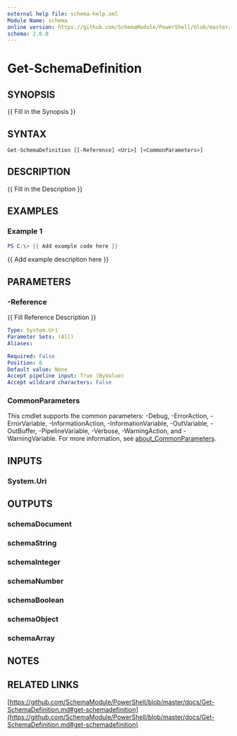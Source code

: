 ```yaml
---
external help file: schema-help.xml
Module Name: schema
online version: https://github.com/SchemaModule/PowerShell/blob/master/docs/Get-SchemaDefinition.md#get-schemadefinition
schema: 2.0.0
---
```


# Get-SchemaDefinition

## SYNOPSIS
{{ Fill in the Synopsis }}

## SYNTAX

```
Get-SchemaDefinition [[-Reference] <Uri>] [<CommonParameters>]
```

## DESCRIPTION
{{ Fill in the Description }}

## EXAMPLES

### Example 1
```powershell
PS C:\> {{ Add example code here }}
```

{{ Add example description here }}

## PARAMETERS

### -Reference
{{ Fill Reference Description }}

```yaml
Type: System.Uri
Parameter Sets: (All)
Aliases:

Required: False
Position: 0
Default value: None
Accept pipeline input: True (ByValue)
Accept wildcard characters: False
```

### CommonParameters
This cmdlet supports the common parameters: -Debug, -ErrorAction, -ErrorVariable, -InformationAction, -InformationVariable, -OutVariable, -OutBuffer, -PipelineVariable, -Verbose, -WarningAction, and -WarningVariable. For more information, see [about_CommonParameters](http://go.microsoft.com/fwlink/?LinkID=113216).

## INPUTS

### System.Uri

## OUTPUTS

### schemaDocument

### schemaString

### schemaInteger

### schemaNumber

### schemaBoolean

### schemaObject

### schemaArray

## NOTES

## RELATED LINKS

[https://github.com/SchemaModule/PowerShell/blob/master/docs/Get-SchemaDefinition.md#get-schemadefinition](https://github.com/SchemaModule/PowerShell/blob/master/docs/Get-SchemaDefinition.md#get-schemadefinition)


